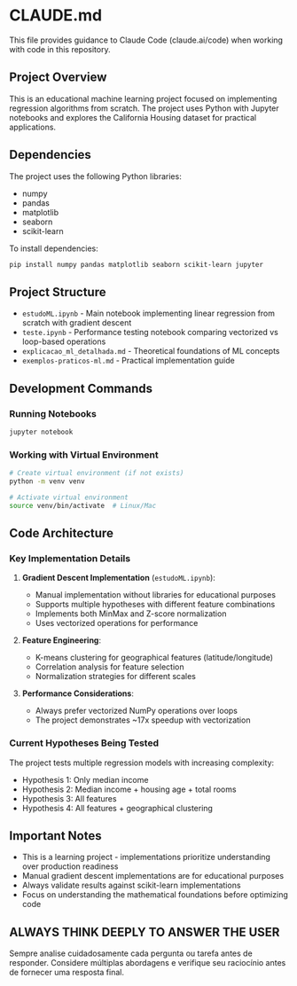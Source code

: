 # CLAUDE.md

This file provides guidance to Claude Code (claude.ai/code) when working with code in this repository.

## Project Overview

This is an educational machine learning project focused on implementing regression algorithms from scratch. The project uses Python with Jupyter notebooks and explores the California Housing dataset for practical applications.

## Dependencies

The project uses the following Python libraries:
- numpy
- pandas
- matplotlib
- seaborn
- scikit-learn

To install dependencies:
```bash
pip install numpy pandas matplotlib seaborn scikit-learn jupyter
```

## Project Structure

- `estudoML.ipynb` - Main notebook implementing linear regression from scratch with gradient descent
- `teste.ipynb` - Performance testing notebook comparing vectorized vs loop-based operations
- `explicacao_ml_detalhada.md` - Theoretical foundations of ML concepts
- `exemplos-praticos-ml.md` - Practical implementation guide

## Development Commands

### Running Notebooks
```bash
jupyter notebook
```

### Working with Virtual Environment
```bash
# Create virtual environment (if not exists)
python -m venv venv

# Activate virtual environment
source venv/bin/activate  # Linux/Mac
```

## Code Architecture

### Key Implementation Details

1. **Gradient Descent Implementation** (`estudoML.ipynb`):
   - Manual implementation without libraries for educational purposes
   - Supports multiple hypotheses with different feature combinations
   - Implements both MinMax and Z-score normalization
   - Uses vectorized operations for performance

2. **Feature Engineering**:
   - K-means clustering for geographical features (latitude/longitude)
   - Correlation analysis for feature selection
   - Normalization strategies for different scales

3. **Performance Considerations**:
   - Always prefer vectorized NumPy operations over loops
   - The project demonstrates ~17x speedup with vectorization

### Current Hypotheses Being Tested

The project tests multiple regression models with increasing complexity:
- Hypothesis 1: Only median income
- Hypothesis 2: Median income + housing age + total rooms
- Hypothesis 3: All features
- Hypothesis 4: All features + geographical clustering

## Important Notes

- This is a learning project - implementations prioritize understanding over production readiness
- Manual gradient descent implementations are for educational purposes
- Always validate results against scikit-learn implementations
- Focus on understanding the mathematical foundations before optimizing code

## ALWAYS THINK DEEPLY TO ANSWER THE USER

Sempre analise cuidadosamente cada pergunta ou tarefa antes de responder. Considere múltiplas abordagens e verifique seu raciocínio antes de fornecer uma resposta final.